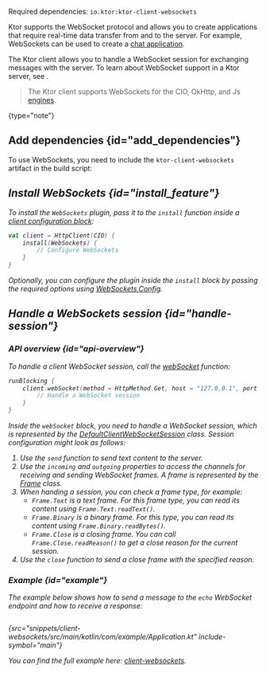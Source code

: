 [//]: # (title: Client WebSockets)

<microformat>
<p>
Required dependencies: <code>io.ktor:ktor-client-websockets</code>
</p>
<var name="example_name" value="client-websockets"/>
<include src="lib.xml" include-id="download_example"/>
</microformat>

Ktor supports the WebSocket protocol and allows you to create applications that require real-time data transfer from and to the server. For example, WebSockets can be used to create a [chat application](creating_web_socket_chat.md#creating-the-chat-client).

The Ktor client allows you to handle a WebSocket session for exchanging messages with the server. To learn about WebSocket support in a Ktor server, see [](websocket.md).

> The Ktor client supports WebSockets for the CIO, OkHttp, and Js [engines](http-client_engines.md).
> 
{type="note"}


## Add dependencies {id="add_dependencies"}
To use WebSockets, you need to include the `ktor-client-websockets` artifact in the build script:

<var name="artifact_name" value="ktor-client-websockets"/>
<include src="lib.xml" include-id="add_ktor_artifact"/>

## Install WebSockets {id="install_feature"}
To install the `WebSockets` plugin, pass it to the `install` function inside a [client configuration block](client.md#configure-client):

```kotlin
val client = HttpClient(CIO) {
    install(WebSockets) {
        // Configure WebSockets
    }
}
```

Optionally, you can configure the plugin inside the `install` block by passing the required options using [WebSockets.Config](https://api.ktor.io/ktor-client/ktor-client-core/ktor-client-core/io.ktor.client.features.websocket/-web-sockets/-config/index.html).


## Handle a WebSockets session {id="handle-session"}
### API overview {id="api-overview"}

To handle a client WebSocket session, call the [webSocket](https://api.ktor.io/ktor-client/ktor-client-core/ktor-client-core/io.ktor.client.features.websocket/web-socket.html) function:

```kotlin
runBlocking {
    client.webSocket(method = HttpMethod.Get, host = "127.0.0.1", port = 8080, path = "/echo") {
        // Handle a WebSocket session
    }
}
```

Inside the `webSocket` block, you need to handle a WebSocket session, which is represented by the [DefaultClientWebSocketSession](https://api.ktor.io/ktor-client/ktor-client-core/ktor-client-core/io.ktor.client.features.websocket/-default-client-web-socket-session/index.html) class. Session configuration might look as follows:

1. Use the `send` function to send text content to the server.
2. Use the `incoming` and `outgoing` properties to access the channels for receiving and sending WebSocket frames. A frame is represented by the [Frame](https://api.ktor.io/ktor-http/ktor-http-cio/ktor-http-cio/io.ktor.http.cio.websocket/-frame/index.html) class.
3. When handing a session, you can check a frame type, for example:
    * `Frame.Text` is a text frame. For this frame type, you can read its content using `Frame.Text.readText()`.
    * `Frame.Binary` is a binary frame. For this type, you can read its content using `Frame.Binary.readBytes()`.
    * `Frame.Close` is a closing frame. You can call `Frame.Close.readReason()` to get a close reason for the current session.
4. Use the `close` function to send a close frame with the specified reason.

### Example {id="example"}

The example below shows how to send a message to the `echo` WebSocket endpoint and how to receive a response:

```kotlin
```
{src="snippets/client-websockets/src/main/kotlin/com/example/Application.kt" include-symbol="main"}

You can find the full example here: [client-websockets](https://github.com/ktorio/ktor-documentation/tree/%current-branch%/codeSnippets/snippets/client-websockets).
